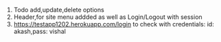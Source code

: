 1) Todo add,update,delete options
2) Header,for site menu addded as well as Login/Logout with session
3) https://testapp1202.herokuapp.com/login to check with credentials: id: akash,pass: vishal

